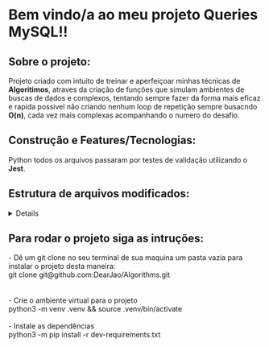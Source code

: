 <h1><strong>Bem vindo/a ao meu projeto Queries MySQL!!</strong></h1>

<h2><strong><summary>Sobre o projeto:</summary></strong></h2>
  Projeto criado com intuito de treinar e aperfeiçoar minhas técnicas de <strong>Algoritimos</strong>, atraves da criação de funções que simulam ambientes de buscas de dados e complexos, tentando sempre fazer da forma mais eficaz e rapida possivel não criando nenhum loop de repetição sempre busacndo <strong>O(n)</strong>, cada vez mais complexas acompanhando o numero do desafio.

<h2><strong><summary>Construção e Features/Tecnologias:</summary></strong></h2
      Projeto escrito inteiramente com <strong>Python</strong> todos os arquivos passaram por testes de validação utilizando o <strong>Jest</strong>.

<h2><summary><strong>Estrutura de arquivos modificados:</strong></summary></h2>
<details>
    🔸 challenges(raiz)</br>
        │   ├──🔹 challenge_anagrams.py</br>
        │   ├──🔹 challenge_encrypt_message.py</br>
        │   ├──🔹 challenge_find_the_duplicate.py</br>
        │   ├──🔹 challenge_palindromes_iterative.py</br>
        │   ├──🔹 challenge_palindromes_recursive.py</br>
        │   └──🔹 challenge_study_schedule.py</br>
        └──🔸 tests</br>
        │     └──🔸 encrypt</br>
        │     │     └──🔹 test_encrypt.py</br>
  .Legenda:</br>
      🔸 Diretorios</br>
      🔹 Arquivos</br>
</details>

<h2><strong><summary>Para rodar o projeto siga as intruções:</summary></strong></h2>
      - Dê um git clone no seu terminal de sua maquina um pasta vazia para instalar o projeto desta maneira:</br>
        git clone git@github.com:DearJao/Algorithms.git</br>
        </br>
        </br>
      - Crie o ambiente virtual para o projeto</br>
        python3 -m venv .venv && source .venv/bin/activate
        </br>
        </br>
      - Instale as dependências</br>
        python3 -m pip install -r dev-requirements.txt</br>
